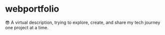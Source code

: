 # webportfolio
😎 A virtual description, trying to explore, create, and share my tech journey one project at a time.